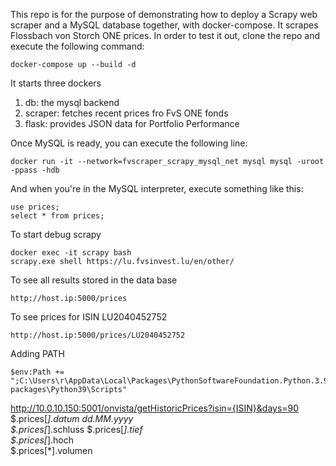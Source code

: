 This repo is for the purpose of demonstrating how to deploy a Scrapy web scraper and a MySQL database together, with docker-compose. It scrapes Flossbach von Storch ONE prices. In order to test it out, clone the repo and execute the following command:

    docker-compose up --build -d

It starts three dockers

1) db: the mysql backend
2) scraper: fetches recent prices fro FvS ONE fonds
3) flask: provides JSON data for Portfolio Performance

Once MySQL is ready, you can execute the following line:

    docker run -it --network=fvscraper_scrapy_mysql_net mysql mysql -uroot -ppass -hdb

And when you're in the MySQL interpreter, execute something like this:

    use prices;
    select * from prices;

To start debug scrapy

    docker exec -it scrapy bash 
    scrapy.exe shell https://lu.fvsinvest.lu/en/other/

To see all results stored in the data base

    http://host.ip:5000/prices

To see prices for ISIN LU2040452752

    http://host.ip:5000/prices/LU2040452752

Adding PATH

    $env:Path += ";C:\Users\r\AppData\Local\Packages\PythonSoftwareFoundation.Python.3.9_qbz5n2kfra8p0\LocalCache\local-packages\Python39\Scripts"


http://10.0.10.150:5001/onvista/getHistoricPrices?isin={ISIN}&days=90
$.prices[*].datum
dd.MM.yyyy  
$.prices[*].schluss 
$.prices[*].tief    
$.prices[*].hoch    
$.prices[*].volumen

 